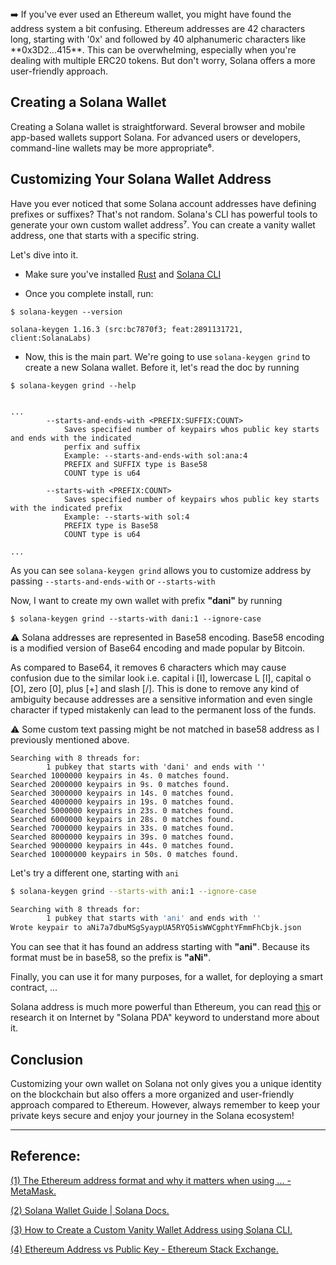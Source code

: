 <alert type="info">
➡️ If you've ever used an Ethereum wallet, you might have found the address system a bit confusing. Ethereum addresses are 42 characters long, starting with '0x' and followed by 40 alphanumeric characters like **0x3D2...415**. This can be overwhelming, especially when you're dealing with multiple ERC20 tokens. But don't worry, Solana offers a more user-friendly approach.
</alert>

## Creating a Solana Wallet

Creating a Solana wallet is straightforward. Several browser and mobile app-based wallets support Solana. For advanced users or developers, command-line wallets may be more appropriate⁶. 

## Customizing Your Solana Wallet Address

Have you ever noticed that some Solana account addresses have defining prefixes or suffixes? That's not random. Solana's CLI has powerful tools to generate your own custom wallet address⁷. You can create a vanity wallet address, one that starts with a specific string. 


Let's dive into it.

- Make sure you've installed [Rust](https://solanacookbook.com/getting-started/installation.html#install-rust) and [Solana CLI](https://solanacookbook.com/getting-started/installation.html#install-cli)

- Once you complete install, run:

```shell
$ solana-keygen --version

solana-keygen 1.16.3 (src:bc7870f3; feat:2891131721, client:SolanaLabs)
```

- Now, this is the main part. We're going to use `solana-keygen grind` to create a new Solana wallet. Before it, let's read the doc by running

```shell
$ solana-keygen grind --help


...
        --starts-and-ends-with <PREFIX:SUFFIX:COUNT>
            Saves specified number of keypairs whos public key starts and ends with the indicated
            perfix and suffix
            Example: --starts-and-ends-with sol:ana:4
            PREFIX and SUFFIX type is Base58
            COUNT type is u64

        --starts-with <PREFIX:COUNT>
            Saves specified number of keypairs whos public key starts with the indicated prefix
            Example: --starts-with sol:4
            PREFIX type is Base58
            COUNT type is u64

...
```

As you can see `solana-keygen grind` allows you to customize address by passing `--starts-and-ends-with` or `--starts-with`

Now, I want to create my own wallet with prefix **"dani"** by running

```shell
$ solana-keygen grind --starts-with dani:1 --ignore-case
```

<alert type="warning">
⚠️  Solana addresses are represented in Base58 encoding. Base58 encoding is a modified version of Base64 encoding and made popular by Bitcoin.

As compared to Base64, it removes 6 characters which may cause confusion due to the similar look i.e. capital i [I], lowercase L [l], capital o [O], zero [0], plus [+] and slash [/]. This is done to remove any kind of ambiguity because addresses are a sensitive information and even single character if typed mistakenly can lead to the permanent loss of the funds.
</alert>


<alert type="secondary">
⚠️  Some custom text passing might be not matched in base58 address as I previously mentioned above.

```shell
Searching with 8 threads for:
        1 pubkey that starts with 'dani' and ends with ''
Searched 1000000 keypairs in 4s. 0 matches found.
Searched 2000000 keypairs in 9s. 0 matches found.
Searched 3000000 keypairs in 14s. 0 matches found.
Searched 4000000 keypairs in 19s. 0 matches found.
Searched 5000000 keypairs in 23s. 0 matches found.
Searched 6000000 keypairs in 28s. 0 matches found.
Searched 7000000 keypairs in 33s. 0 matches found.
Searched 8000000 keypairs in 39s. 0 matches found.
Searched 9000000 keypairs in 44s. 0 matches found.
Searched 10000000 keypairs in 50s. 0 matches found.
```
</alert>

Let's try a different one, starting with `ani`

```sh
$ solana-keygen grind --starts-with ani:1 --ignore-case

Searching with 8 threads for:
        1 pubkey that starts with 'ani' and ends with ''
Wrote keypair to aNi7a7dbuMSgSyaypUA5RYQ5isWWCgphtYFmmFhCbjk.json
```

You can see that it has found an address starting with **"ani"**. Because its format must be in base58, so the prefix is **"aNi"**.


Finally, you can use it for many purposes, for a wallet, for deploying a smart contract, ...

Solana address is much more powerful than Ethereum, you can read [this](https://solanacookbook.com/core-concepts/pdas.html#program-derived-addresses-pdas) or research it on Internet by "Solana PDA" keyword to understand more about it.

## Conclusion

Customizing your own wallet on Solana not only gives you a unique identity on the blockchain but also offers a more organized and user-friendly approach compared to Ethereum. However, always remember to keep your private keys secure and enjoy your journey in the Solana ecosystem!

---


## Reference:
[(1) The Ethereum address format and why it matters when using ... - MetaMask.](https://support.metamask.io/hc/en-us/articles/4702972178459-The-Ethereum-address-format-and-why-it-matters-when-using-MetaMask)

[(2) Solana Wallet Guide | Solana Docs.](https://docs.solana.com/wallet-guide)

[(3) How to Create a Custom Vanity Wallet Address using Solana CLI.](https://www.quicknode.com/guides/solana-development/getting-started/how-to-create-a-custom-vanity-wallet-address-using-solana-cli)

[(4) Ethereum Address vs Public Key - Ethereum Stack Exchange.](https://ethereum.stackexchange.com/questions/33171/ethereum-address-vs-public-key)

